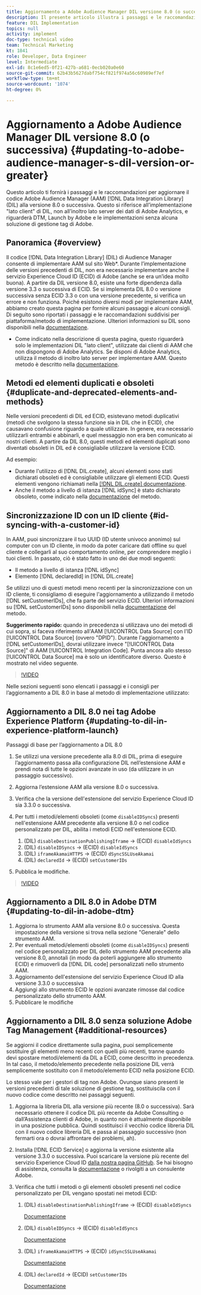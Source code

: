 ```yaml
---
title: Aggiornamento a Adobe Audience Manager DIL versione 8.0 (o successiva)
description: Il presente articolo illustra i passaggi e le raccomandazioni per aggiornare il codice Data Integration Library (DIL) di Adobe Audience Manager (AAM) alla versione 8.0 o successiva. Questo si riferisce all’implementazione "lato client" di DIL, non all’inoltro lato server dei dati di Adobe Analytics, e riguarderà DTM, Launch by Adobe e le implementazioni senza alcuna soluzione di gestione tag di Adobe.
feature: DIL Implementation
topics: null
activity: implement
doc-type: technical video
team: Technical Marketing
kt: 1841
role: Developer, Data Engineer
level: Intermediate
exl-id: 8c1e6ed5-0f21-427b-a681-0ecb020a0e60
source-git-commit: 62b43b5627dabf754cf821f974a56c60989ef7ef
workflow-type: tm+mt
source-wordcount: '1074'
ht-degree: 0%

---
```


# Aggiornamento a Adobe Audience Manager DIL versione 8.0 (o successiva) {#updating-to-adobe-audience-manager-s-dil-version-or-greater}

Questo articolo ti fornirà i passaggi e le raccomandazioni per aggiornare il codice Adobe Audience Manager (AAM) [!DNL Data Integration Library] (DIL) alla versione 8.0 o successiva. Questo si riferisce all’implementazione &quot;lato client&quot; di DIL, non all’inoltro lato server dei dati di Adobe Analytics, e riguarderà DTM, Launch by Adobe e le implementazioni senza alcuna soluzione di gestione tag di Adobe.

## Panoramica {#overview}

Il codice [!DNL Data Integration Library] (DIL) di Audience Manager consente di implementare AAM sul sito Web*. Durante l’implementazione delle versioni precedenti di DIL, non era necessario implementare anche il servizio Experience Cloud ID (ECID) di Adobe (anche se era un’idea molto buona). A partire da DIL versione 8.0, esiste una forte dipendenza dalla versione 3.3 o successiva di ECID. Se si implementa DIL 8.0 o versione successiva senza ECID 3.3 o con una versione precedente, si verifica un errore e non funziona. Poiché esistono diversi modi per implementare AAM, abbiamo creato questa pagina per fornire alcuni passaggi e alcuni consigli. Di seguito sono riportati i passaggi e le raccomandazioni suddivisi per piattaforma/metodo di implementazione. Ulteriori informazioni su DIL sono disponibili nella [documentazione](https://experienceleague.adobe.com/docs/audience-manager/user-guide/dil-api/dil-overview.html?lang=it).

* Come indicato nella descrizione di questa pagina, questo riguarderà solo le implementazioni DIL &quot;lato client&quot;, utilizzate dai clienti di AAM che non dispongono di Adobe Analytics. Se disponi di Adobe Analytics, utilizza il metodo di inoltro lato server per implementare AAM. Questo metodo è descritto nella [documentazione](https://experienceleague.adobe.com/docs/analytics/admin/admin-tools/server-side-forwarding/ssf.html?lang=it).

## Metodi ed elementi duplicati e obsoleti {#duplicate-and-deprecated-elements-and-methods}

Nelle versioni precedenti di DIL ed ECID, esistevano metodi duplicativi (metodi che svolgono la stessa funzione sia in DIL che in ECID), che causavano confusione riguardo a quale utilizzare. In genere, era necessario utilizzarli entrambi e abbinarli, e quel messaggio non era ben comunicato ai nostri clienti. A partire da DIL 8.0, questi metodi ed elementi duplicati sono diventati obsoleti in DIL ed è consigliabile utilizzare la versione ECID.

Ad esempio:

* Durante l&#39;utilizzo di [!DNL DIL.create], alcuni elementi sono stati dichiarati obsoleti ed è consigliabile utilizzare gli elementi ECID. Questi elementi vengono richiamati nella [[!DNL DIL.create] documentazione](https://experienceleague.adobe.com/docs/audience-manager/user-guide/dil-api/class-level-dil-methods/dil-create.html?lang=it).
* Anche il metodo a livello di istanza [!DNL idSync] è stato dichiarato obsoleto, come indicato nella [documentazione](https://experienceleague.adobe.com/docs/audience-manager/user-guide/dil-api/dil-instance-methods.html?lang=it) del metodo.

## Sincronizzazione ID con un ID cliente {#id-syncing-with-a-customer-id}

In AAM, puoi sincronizzare il tuo UUID (ID utente univoco anonimo) sul computer con un ID cliente, in modo da poter caricare dati offline su quel cliente e collegarli al suo comportamento online, per comprendere meglio i tuoi clienti. In passato, ciò è stato fatto in uno dei due modi seguenti:

* Il metodo a livello di istanza [!DNL idSync]
* Elemento [!DNL declaredId] in [!DNL DIL.create]

Se utilizzi uno di questi metodi meno recenti per la sincronizzazione con un ID cliente, ti consigliamo di eseguire l&#39;aggiornamento a utilizzando il metodo [!DNL setCustomerIDs], che fa parte del servizio ECID. Ulteriori informazioni su [!DNL setCustomerIDs] sono disponibili nella [documentazione](https://experienceleague.adobe.com/docs/id-service/using/id-service-api/methods/setcustomerids.html?lang=it) del metodo.

**Suggerimento rapido:** quando in precedenza si utilizzava uno dei metodi di cui sopra, si faceva riferimento all&#39;AAM [!UICONTROL Data Source] con l&#39;ID [!UICONTROL Data Source] (ovvero &quot;DPID&quot;). Durante l&#39;aggiornamento a [!DNL setCustomerIDs], dovrai utilizzare invece &quot;[!UICONTROL Data Source]&quot; di AAM [!UICONTROL Integration Code]. Punta ancora allo stesso [!UICONTROL Data Source] ma è solo un identificatore diverso. Questo è mostrato nel video seguente.

>[!VIDEO](https://video.tv.adobe.com/v/23873/?quality=12)

Nelle sezioni seguenti sono elencati i passaggi e i consigli per l’aggiornamento a DIL 8.0 in base al metodo di implementazione utilizzato:

## Aggiornamento a DIL 8.0 nei tag Adobe Experience Platform {#updating-to-dil-in-experience-platform-launch}

Passaggi di base per l’aggiornamento a DIL 8.0

1. Se utilizzi una versione precedente alla 8.0 di DIL, prima di eseguire l’aggiornamento passa alla configurazione DIL nell’estensione AAM e prendi nota di tutte le opzioni avanzate in uso (da utilizzare in un passaggio successivo).
1. Aggiorna l’estensione AAM alla versione 8.0 o successiva.
1. Verifica che la versione dell&#39;estensione del servizio Experience Cloud ID sia 3.3.0 o successiva.
1. Per tutti i metodi/elementi obsoleti (come `disableIDSyncs`) presenti nell&#39;estensione AAM precedente alla versione 8.0 o nel codice personalizzato per DIL, abilita i metodi ECID nell&#39;estensione ECID.

   1. (DIL) `disableDestinationPublishingIframe` -> (ECID) `disableIdSyncs`
   1. (DIL) `disableIDSyncs` -> (ECID) `disableIdSyncs`
   1. (DIL) `iframeAkamaiHTTPS` -> (ECID) `dSyncSSLUseAkamai`
   1. (DIL) `declaredId` -> (ECID) `setCustomerIDs`

1. Pubblica le modifiche.

>[!VIDEO](https://video.tv.adobe.com/v/23874/?quality=12)

## Aggiornamento a DIL 8.0 in Adobe DTM {#updating-to-dil-in-adobe-dtm}

1. Aggiorna lo strumento AAM alla versione 8.0 o successiva. Questa impostazione della versione si trova nella sezione &quot;Generale&quot; dello strumento AAM.
1. Per eventuali metodi/elementi obsoleti (come `disableIDSyncs`) presenti nel codice personalizzato per DIL dello strumento AAM precedente alla versione 8.0, annotali (in modo da poterli aggiungere allo strumento ECID) e rimuoverli da [!DNL DIL code] personalizzati nello strumento AAM.
1. Aggiornamento dell&#39;estensione del servizio Experience Cloud ID alla versione 3.3.0 o successiva
1. Aggiungi allo strumento ECID le opzioni avanzate rimosse dal codice personalizzato dello strumento AAM.
1. Pubblicare le modifiche

## Aggiornamento a DIL 8.0 senza soluzione Adobe Tag Management {#additional-resources}

Se aggiorni il codice direttamente sulla pagina, puoi semplicemente sostituire gli elementi meno recenti con quelli più recenti, tranne quando devi spostare metodi/elementi da DIL a ECID, come descritto in precedenza. In tal caso, il metodo/elemento precedente nella posizione DIL verrà semplicemente sostituito con il metodo/elemento ECID nella posizione ECID.

Lo stesso vale per i gestori di tag non Adobe. Ovunque siano presenti le versioni precedenti di tale soluzione di gestione tag, sostituiscila con il nuovo codice come descritto nei passaggi seguenti.

1. Aggiorna la libreria DIL alla versione più recente (8.0 o successiva). Sarà necessario ottenere il codice DIL più recente da Adobe Consulting o dall’Assistenza clienti di Adobe, in quanto non è attualmente disponibile in una posizione pubblica. Quindi sostituisci il vecchio codice libreria DIL con il nuovo codice libreria DIL e passa al passaggio successivo (non fermarti ora o dovrai affrontare dei problemi, ah).
1. Installa [!DNL ECID Service] o aggiorna la versione esistente alla versione 3.3.0 o successiva. Puoi scaricare la versione più recente del servizio Experience Cloud ID [dalla nostra pagina GitHub](https://github.com/Adobe-Marketing-Cloud/id-service/releases). Se hai bisogno di assistenza, consulta la [documentazione](https://experienceleague.adobe.com/docs/id-service/using/home.html?lang=it) o rivolgiti a un consulente Adobe.

1. Verifica che tutti i metodi o gli elementi obsoleti presenti nel codice personalizzato per DIL vengano spostati nei metodi ECID:

   1. (DIL) `disableDestinationPublishingIframe` -> (ECID) `disableIdSyncs`

      [Documentazione](https://experienceleague.adobe.com/docs/id-service/using/id-service-api/configurations/disableidsync.html?lang=it)

   1. (DIL) `disableIDSyncs` -> (ECID) `disableIdSyncs`

      [Documentazione](https://experienceleague.adobe.com/docs/id-service/using/id-service-api/configurations/disableidsync.html?lang=it)

   1. (DIL) `iframeAkamaiHTTPS` -> (ECID) `idSyncSSLUseAkamai`

      [Documentazione](https://experienceleague.adobe.com/docs/audience-manager/user-guide/dil-api/class-level-dil-methods/dil-create.html?lang=it)

   1. (DIL) `declaredId` -> (ECID) `setCustomerIDs`

      [Documentazione](https://experienceleague.adobe.com/docs/id-service/using/id-service-api/methods/setcustomerids.html?lang=it)
